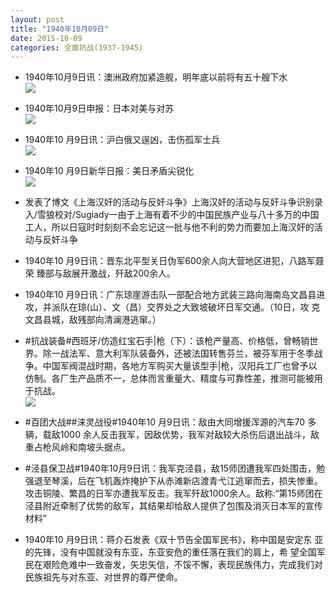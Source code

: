 ```yaml
---
layout: post
title: "1940年10月09日"
date: 2015-10-09
categories: 全面抗战(1937-1945)
---
```


<meta name="referrer" content="no-referrer" />

- 1940年10月9日讯：澳洲政府加紧造舰，明年底以前将有五十艘下水 <br/><img src="https://ww1.sinaimg.cn/large/aca367d8jw1ewv8x84qxuj20nk090n01.jpg" />

- 1940年10月9日申报：日本对美与对苏 <br/><img src="https://ww1.sinaimg.cn/large/aca367d8jw1ewv773dmupj20r30ynnjv.jpg" />

- 1940年10 月9日讯：沪白俄又逞凶，击伤孤军士兵 <br/><img src="https://ww4.sinaimg.cn/large/aca367d8jw1ewv5g6lcs2j208k0bn0tk.jpg" />

- 1940年10 月9日新华日报：美日矛盾尖锐化 <br/><img src="https://ww2.sinaimg.cn/large/aca367d8jw1ewv09f0dusj21260hq7aw.jpg" />

- 发表了博文《上海汉奸的活动与反奸斗争》上海汉奸的活动与反奸斗争识别录入/雪狼校对/Sugiady一由于上海有着不少的中国民族产业与八十多万的中国工人，所以日寇时时刻刻不会忘记这一批与他不利的势力而要加上海汉奸的活动与反奸斗争 

- 1940年10 月9日讯：晋东北平型关日伪军600余人向大营地区进犯，八路军聂荣 臻部与敌展开激战，歼敌200余人。 

- 1940年10 月9日讯：广东琼崖游击队一部配合地方武装三路向海南岛文昌县进 攻，并派队在琼(山）、文（昌）交界处之大致坡破坏日军交通。（10日，攻 克文昌县城，敌残部向清澜港逃窜。） 

- #抗战装备#西班牙/仿造红宝石手|枪（下）：该枪产量高、价格低，曾畅销世界。除一战法军、意大利军队装备外，还被法国转售芬兰，被芬军用于冬季战争。中国军阀混战时期，各地方军购买大量该型手|枪，汉阳兵工厂也曾予以仿制。各厂生产品质不一，总体而言重量大、精度与可靠性差，推测可能被用于抗战。 <br/><img src="https://ww3.sinaimg.cn/large/aca367d8jw1ewunjnjtmqj208c0k640t.jpg" />

- #百团大战##涞灵战役#1940年10 月9日讯：敌由大同增援浑源的汽车70 多辆，载敌1000 余人反击我军，因敌优势，我军对敌较大杀伤后退出战斗，敌重占枪风岭和南坡头据点。 

- #泾县保卫战#1940年10月9日讯：我军克泾县，敌15师团遭我军四处围击，勉强退至琴溪，后在飞机轰炸掩护下从赤滩新店渡青弋江逃窜而去，损失惨重。攻击铜陵、繁昌的日军亦遭我军反击。我军歼敌1000余人。敌称:“第15师团在泾县附近牵制了优势的敌军，其结果却给敌人提供了包围及消灭日本军的宣传材料” 

- 1940年10 月9日讯：蒋介石发表《双十节告全国军民书》，称中国是安定东 亚的先锋，没有中国就没有东亚，东亚安危的重任落在我们的肩上，希 望全国军民在艰险危难中一致奋发，矢忠矢信，不馁不懈，表现民族伟力，完成我们对民族祖先与对东亚、对世界的尊严使命。 

